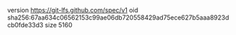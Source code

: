 version https://git-lfs.github.com/spec/v1
oid sha256:67aa634c06562153c99ae06db720558429ad75ece627b5aaa8923dcb0fde33d3
size 5160

